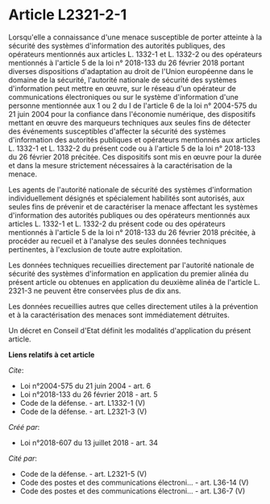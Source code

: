 # Article L2321-2-1

Lorsqu'elle a connaissance d'une menace susceptible de porter atteinte à la sécurité des systèmes d'information des autorités
publiques, des opérateurs mentionnés aux articles L. 1332-1 et L. 1332-2 ou des opérateurs mentionnés à l'article 5 de la loi
n° 2018-133 du 26 février 2018 portant diverses dispositions d'adaptation au droit de l'Union européenne dans le domaine de
la sécurité, l'autorité nationale de sécurité des systèmes d'information peut mettre en œuvre, sur le réseau d'un opérateur
de communications électroniques ou sur le système d'information d'une personne mentionnée aux 1 ou 2 du I de l'article 6 de
la loi n° 2004-575 du 21 juin 2004 pour la confiance dans l'économie numérique, des dispositifs mettant en œuvre des
marqueurs techniques aux seules fins de détecter des événements susceptibles d'affecter la sécurité des systèmes
d'information des autorités publiques et opérateurs mentionnés aux articles L. 1332-1 et L. 1332-2 du présent code ou à
l'article 5 de la loi n° 2018-133 du 26 février 2018 précitée. Ces dispositifs sont mis en œuvre pour la durée et dans la
mesure strictement nécessaires à la caractérisation de la menace. 

Les agents de l'autorité nationale de sécurité des systèmes d'information individuellement désignés et spécialement habilités
sont autorisés, aux seules fins de prévenir et de caractériser la menace affectant les systèmes d'information des autorités
publiques ou des opérateurs mentionnés aux articles L. 1332-1 et L. 1332-2 du présent code ou des opérateurs mentionnés à
l'article 5 de la loi n° 2018-133 du 26 février 2018 précitée, à procéder au recueil et à l'analyse des seules données
techniques pertinentes, à l'exclusion de toute autre exploitation. 

Les données techniques recueillies directement par l'autorité nationale de sécurité des systèmes d'information en application
du premier alinéa du présent article ou obtenues en application du deuxième alinéa de l'article L. 2321-3 ne peuvent être
conservées plus de dix ans. 

Les données recueillies autres que celles directement utiles à la prévention et à la caractérisation des menaces sont
immédiatement détruites. 

Un décret en Conseil d'Etat définit les modalités d'application du présent article.

**Liens relatifs à cet article**

_Cite_:

  - Loi n°2004-575 du 21 juin 2004 - art. 6
  - Loi n°2018-133 du 26 février 2018 - art. 5
  - Code de la défense. - art. L1332-1 (V)
  - Code de la défense. - art. L2321-3 (V)

_Créé par_:

  - Loi n°2018-607 du 13 juillet 2018 - art. 34

_Cité par_:

  - Code de la défense. - art. L2321-5 (V)
  - Code des postes et des communications électroni... - art. L36-14 (V)
  - Code des postes et des communications électroni... - art. L36-7 (V)
